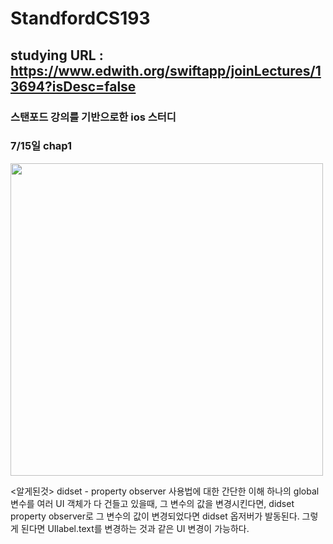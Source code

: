 # StandfordCS193

## studying URL : https://www.edwith.org/swiftapp/joinLectures/13694?isDesc=false

### 스탠포드 강의를 기반으로한 ios 스터디

### 7/15일 chap1

<img src="![Simulator Screen Shot - iPhone 11 - 2021-07-15 at 20 34 05](https://user-images.githubusercontent.com/69891604/125783113-58251efa-38cc-4120-aebb-f9102fcd2892.png)" width="500">

<알게된것>
didset - property observer 사용법에 대한 간단한 이해
하나의 global 변수를 여러 UI 객체가 다 건들고 있을때, 그 변수의 값을 변경시킨다면, didset property observer로 그 변수의 값이 변경되었다면 didset 옵저버가 발동된다. 그렇게 된다면 UIlabel.text를 변경하는 것과 같은 UI 변경이 가능하다.

